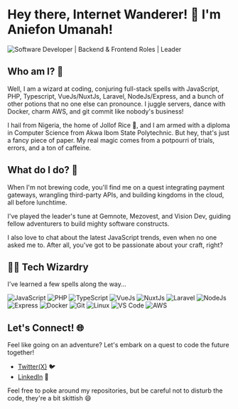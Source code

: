 # Hey there, Internet Wanderer! 👋 I'm Aniefon Umanah!

![Software Developer | Backend & Frontend Roles | Leader](https://images.unsplash.com/photo-1626968361222-291e74711449?ixlib=rb-4.0.3&ixid=M3wxMjA3fDB8MHxwaG90by1wYWdlfHx8fGVufDB8fHx8fA%3D%3D&auto=format&fit=crop&w=2070&q=80)

## Who am I? 🤔

Well, I am a wizard at coding, conjuring full-stack spells with JavaScript, PHP, Typescript, VueJs/NuxtJs, Laravel, NodeJs/Express, and a bunch of other potions that no one else can pronounce. I juggle servers, dance with Docker, charm AWS, and git commit like nobody's business!

I hail from Nigeria, the home of Jollof Rice 🍚, and I am armed with a diploma in Computer Science from Akwa Ibom State Polytechnic. But hey, that's just a fancy piece of paper. My real magic comes from a potpourri of trials, errors, and a ton of caffeine.

## What do I do? 🚀

When I'm not brewing code, you'll find me on a quest integrating payment gateways, wrangling third-party APIs, and building kingdoms in the cloud, all before lunchtime.

I've played the leader's tune at Gemnote, Mezovest, and Vision Dev, guiding fellow adventurers to build mighty software constructs.

I also love to chat about the latest JavaScript trends, even when no one asked me to. After all, you've got to be passionate about your craft, right?

## 🧙‍♂️ Tech Wizardry

I've learned a few spells along the way...

![JavaScript](https://img.shields.io/badge/-JavaScript-black?style=flat-square&logo=javascript)
![PHP](https://img.shields.io/badge/-PHP-black?style=flat-square&logo=php)
![TypeScript](https://img.shields.io/badge/-TypeScript-black?style=flat-square&logo=typescript)
![VueJs](https://img.shields.io/badge/-Vue.js-black?style=flat-square&logo=vue.js)
![NuxtJs](https://img.shields.io/badge/-Nuxt.js-black?style=flat-square&logo=nuxt.js)
![Laravel](https://img.shields.io/badge/-Laravel-black?style=flat-square&logo=laravel)
![NodeJs](https://img.shields.io/badge/-Node.js-black?style=flat-square&logo=node.js)
![Express](https://img.shields.io/badge/-Express-black?style=flat-square&logo=express)
![Docker](https://img.shields.io/badge/-Docker-black?style=flat-square&logo=docker)
![Git](https://img.shields.io/badge/-Git-black?style=flat-square&logo=git)
![Linux](https://img.shields.io/badge/-Linux-black?style=flat-square&logo=linux)
![VS Code](https://img.shields.io/badge/-VS%20Code-black?style=flat-square&logo=visual-studio-code)
![AWS](https://img.shields.io/badge/-AWS-black?style=flat-square&logo=amazon-aws)

## Let's Connect! 🌐

Feel like going on an adventure? Let's embark on a quest to code the future together!

- [Twitter(X)](https://twitter.com/aniefon_dev) 🐦
- [LinkedIn](https://linkedin.com/in/aniefon-umanah) 💼

Feel free to poke around my repositories, but be careful not to disturb the code, they're a bit skittish 😄

